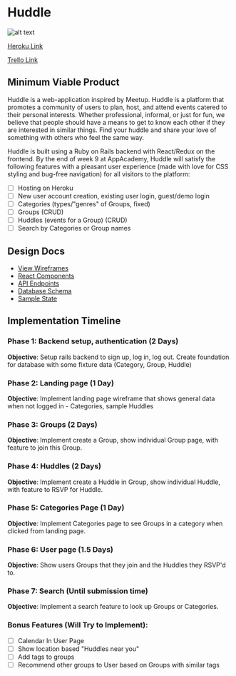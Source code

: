 # Huddle
![alt text](https://github.com/naelkhann/Huddle/raw/master/public/huddle-logo.png "Huddle")

[Heroku Link](https://huddle-application.herokuapp.com/)

[Trello Link](https://trello.com/b/VXwYw2DP/huddle)

## Minimum Viable Product
Huddle is a web-application inspired by Meetup. Huddle is a platform that promotes a community of users to plan, host, and attend events catered to their personal interests. Whether professional, informal, or just for fun, we believe that people should have a means to get to know each other if they are interested in similar things. Find your huddle and share your love of something with others who feel the same way.

Huddle is built using a Ruby on Rails backend with React/Redux on the frontend. By the end of week 9 at AppAcademy, Huddle will satisfy the following features with a pleasant user experience (made with love for CSS styling and bug-free navigation) for all visitors to the platform:

- [ ] Hosting on Heroku
- [ ] New user account creation, existing user login, guest/demo login
- [ ] Categories (types/"genres" of Groups, fixed)
- [ ] Groups (CRUD)
- [ ] Huddles (events for a Group) (CRUD)
- [ ] Search by Categories or Group names

## Design Docs
* [View Wireframes](https://github.com/naelkhann/Huddle/tree/master/docs/wireframes)
* [React Components](https://github.com/naelkhann/Huddle/blob/master/docs/component-hierarchy.md)
* [API Endpoints](https://github.com/naelkhann/Huddle/blob/master/docs/api-endpoints.md)
* [Database Schema](https://github.com/naelkhann/Huddle/blob/master/docs/schema.md)
* [Sample State](https://github.com/naelkhann/Huddle/blob/master/docs/sample-state.md)

## Implementation Timeline
### Phase 1: Backend setup, authentication (2 Days)
**Objective**: Setup rails backend to sign up, log in, log out. Create foundation for database with some fixture data (Category, Group, Huddle)

### Phase 2: Landing page (1 Day)
**Objective**: Implement landing page wireframe that shows general data when not logged in - Categories, sample Huddles

### Phase 3: Groups (2 Days)
**Objective**: Implement create a Group, show individual Group page, with feature to join this Group.

### Phase 4: Huddles (2 Days)
**Objective**: Implement create a Huddle in Group, show individual Huddle, with feature to RSVP for Huddle.

### Phase 5: Categories Page (1 Day)
**Objective**: Implement Categories page to see Groups in a category when clicked from landing page.

### Phase 6: User page (1.5 Days)
**Objective**: Show users Groups that they join and the Huddles they RSVP'd to.

### Phase 7: Search (Until submission time)
**Objective**: Implement a search feature to look up Groups or Categories.

### Bonus Features (Will Try to Implement):
- [ ] Calendar In User Page
- [ ] Show location based "Huddles near you"
- [ ] Add tags to groups
- [ ] Recommend other groups to User based on Groups with similar tags
